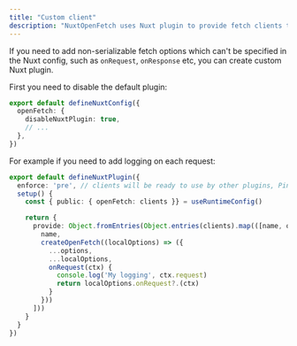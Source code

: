 ```yaml
---
title: "Custom client"
description: "NuxtOpenFetch uses Nuxt plugin to provide fetch clients to the app"
---
```


If you need to add non-serializable fetch options which can't be specified in the Nuxt config, such as `onRequest`, `onResponse` etc, you can create custom Nuxt plugin.

First you need to disable the default plugin:
```ts twoslash
export default defineNuxtConfig({
  openFetch: {
    disableNuxtPlugin: true,
    // ...
  },
})
```

For example if you need to add logging on each request:
```ts twoslash
export default defineNuxtPlugin({
  enforce: 'pre', // clients will be ready to use by other plugins, Pinia stores etc.
  setup() {
    const { public: { openFetch: clients }} = useRuntimeConfig()

    return {
      provide: Object.fromEntries(Object.entries(clients).map(([name, options]) => [
        name,
        createOpenFetch((localOptions) => ({
          ...options,
          ...localOptions,
          onRequest(ctx) {
            console.log('My logging', ctx.request)
            return localOptions.onRequest?.(ctx)
          }
        }))
      ]))
    }
  }
})
```
